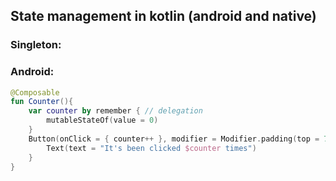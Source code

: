 ## State management in kotlin (android and native)

### Singleton:

### Android:
```kt
@Composable
fun Counter(){
    var counter by remember { // delegation
        mutableStateOf(value = 0)
    }
    Button(onClick = { counter++ }, modifier = Modifier.padding(top = 77.dp, start = 27.dp)) {
        Text(text = "It's been clicked $counter times")
    }
}
```